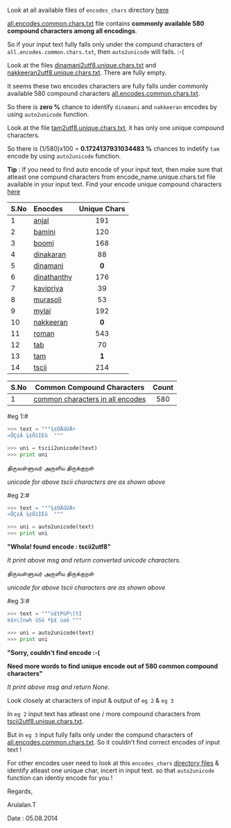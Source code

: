 
Look at all available files of `encodes_chars` directory [here]() 

[all.encodes.common.chars.txt](all.encodes.common.chars.txt) file contains **commonly available 580 compound characters among all encodings**.

So if your input text fully falls only under the compund characters of `all.encodes.common.chars.txt`, then `auto2unicode` will fails. :-(


Look at the files [dinamani2utf8.unique.chars.txt](dinamani2utf8.unique.chars.txt) and [nakkeeran2utf8.unique.chars.txt](nakkeeran2utf8.unique.chars.txt). There are fully empty.

It seems these two encodes characters are fully falls under commonly available
580 compound characters [all.encodes.common.chars.txt](all.encodes.common.chars.txt).

So there is **zero %** chance to identify `dinamani` and `nakkeeran` encodes by using `auto2unicode` function.

Look at the file [tam2utf8.unique.chars.txt](tam2utf8.unique.chars.txt), it has only one unique compound characters.

So there is (1/580)x100 = **0.1724137931034483 %** chances to indetify `tam` encode by using `auto2unicode` function.


**Tip** : If you need to find auto encode of your input text, then make sure that
atleast one compund characters from encode_name.unique.chars.txt file available in your 
input text. Find your encode unique compound characters [here]() 


| S.No  | Enocdes | Unique Chars|
| ---- | :--------- | :---------: |
| 1  |  [anjal](anjal2utf8.unique.chars.txt) | 191 |
| 2  | [bamini](bamini2utf8.unique.chars.txt)  | 120 |
| 3  | [boomi](boomi2utf8.unique.chars.txt)  | 168 |
| 4  | [dinakaran](dinakaran2utf8.unique.chars.txt) | 88 |
| 5  | [dinamani](dinamani2utf8.unique.chars.txt)  | **0** |
| 6  | [dinathanthy](dinathanthy2utf8.unique.chars.txt)  | 176  |
| 7  | [kavipriya](kavipriya2utf8.unique.chars.txt)  | 39 |
| 8  | [murasoli](murasoli2utf8.unique.chars.txt)  | 53 |
| 9  | [mylai](mylai2utf8.unique.chars.txt)  | 192 |
| 10  | [nakkeeran](nakkeeran2utf8.unique.chars.txt)   | **0** |
| 11 | [roman](roman2utf8.unique.chars.txt)  | 543 |
| 12  | [tab](tab2utf8.unique.chars.txt)  | 70 |
| 13 | [tam](tam2utf8.unique.chars.txt)  | **1** |
| 14 | [tscii](tscii2utf8.unique.chars.txt)   | 214 |


| S.No| Common Compound Characters                 | Count |
| ---| -------------------------------------------------------|:-----:|
| 1 | [common characters in all encodes](all.encodes.common.chars.txt) | 580 |




#eg 1:#


```python
>>> text = """¾¢ÕÅûÙÅ÷ 
«ÕÇ¢Â ¾¢ÕìÌÈû  """

>>> uni = tscii2unicode(text)
>>> print uni
```
திருவள்ளுவர் அருளிய திருக்குறள்  

*unicode for above tscii characters are as shown above*


#eg 2:#

```python
>>> text = """¾¢ÕÅûÙÅ÷ 
«ÕÇ¢Â ¾¢ÕìÌÈû  """

>>> uni = auto2unicode(text)
>>> print uni
```

**"Whola! found encode :  tscii2utf8"**

*It print above msg and return converted unicode characters.*

திருவள்ளுவர் அருளிய திருக்குறள்  

*unicode for above tscii characters are as shown above*


#eg 3:#

```python
>>> text = """ù£tPùP\[tI
è£n\[nwh ùSô ªþ£ ùaô """

>>> uni = auto2unicode(text)
>>> print uni
```

**"Sorry, couldn't find encode :-(**

**Need more words to find unique encode out of 580 common compound characters"**

*It print above msg and return None.*


Look closely at characters of input & output of `eg 2` & `eg 3` 

In `eg 2` input text has atleast one / more compound characters from [tscii2utf8.unique.chars.txt](tscii2utf8.unique.chars.txt).

But in `eg 3` input fully falls only under the compund characters of 
[all.encodes.common.chars.txt](all.encodes.common.chars.txt). So it couldn't find correct encodes of input text ! 

For other encodes user need to look at this `encodes_chars` [directory files]() &
identify atleast one unique char, incert in input text. so that `auto2unicode` function
can identiy encode for you ! 


Regards,

Arulalan.T 

Date : 05.08.2014
